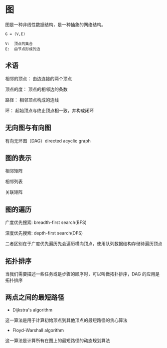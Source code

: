 # 图

图是一种非线性数据结构，是一种抽象的网络结构。

```
G = (V,E)

V:  顶点的集合
E:  由节点形成的边
```

## 术语

相邻的顶点：
    由边连接的两个顶点

顶点的度：
    顶点的相邻边的条数

路径：
    相邻顶点构成的连线

环：
    起始顶点与终止顶点相一致，并构成闭环

## 无向图与有向图

有向无环图（DAG）directed acyclic graph

## 图的表示

相邻矩阵

相邻列表

关联矩阵

## 图的遍历

广度优先搜索: breadth-first search(BFS)

深度优先搜索: depth-first search(DFS)

二者区别在于广度优先遍历先会遍历横向顶点，使用队列数据结构存储待遍历顶点

## 拓扑排序

当我们需要描述一些任务或是步骤的顺序时，可以叫做拓扑排序，DAG 的应用是拓扑排序

## 两点之间的最短路径

- Dijkstra's algorithm

这一算法是用于计算初始顶点到其他顶点的最短路径的贪心算法

- Floyd-Warshall algorithm

这一算法是计算所有在图上的最短路径的动态规划算法


